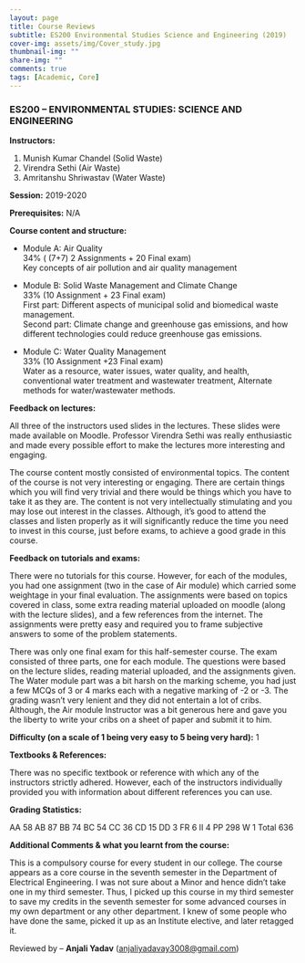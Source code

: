 ```yaml
---
layout: page
title: Course Reviews
subtitle: ES200 Environmental Studies Science and Engineering (2019)
cover-img: assets/img/Cover_study.jpg
thumbnail-img: ""
share-img: ""
comments: true
tags: [Academic, Core]
---
```


### ES200 – ENVIRONMENTAL STUDIES: SCIENCE AND ENGINEERING

**Instructors:**

1. Munish Kumar Chandel (Solid Waste)
2. Virendra Sethi (Air Waste)
3. Amritanshu Shriwastav (Water Waste)

**Session:** 2019-2020

**Prerequisites:** N/A

**Course content and structure:**

* Module A: Air Quality  
34% ( (7+7) 2 Assignments + 20 Final exam)  
Key concepts of air pollution and air quality management  

* Module B: Solid Waste Management and Climate Change  
33% (10 Assignment + 23 Final exam)  
First part: Different aspects of municipal solid and biomedical waste management.  
Second part: Climate change and greenhouse gas emissions, and how different technologies could reduce greenhouse gas emissions.  

* Module C: Water Quality Management  
33% (10 Assignment +23 Final exam)  
Water as a resource, water issues, water quality, and health, conventional water treatment and wastewater treatment, Alternate methods for water/wastewater methods.  

**Feedback on lectures:**

All three of the instructors used slides in the lectures. These slides were made available on Moodle. Professor Virendra Sethi was really enthusiastic and made every possible effort to make the lectures more interesting and engaging.

The course content mostly consisted of environmental topics. The content of the course is not very interesting or engaging. There are certain things which you will find very trivial and there would be things which you have to take it as they are. The content is not very intellectually stimulating and you may lose out interest in the classes. Although, it’s good to attend the classes and listen properly as it will significantly reduce the time you need to invest in this course, just before exams, to achieve a good grade in this course.

**Feedback on tutorials and exams:**

There were no tutorials for this course. However, for each of the modules, you had one assignment (two in the case of Air module) which carried some weightage in your final evaluation. The assignments were based on topics covered in class, some extra reading material uploaded on moodle (along with the lecture slides), and a few references from the internet. The assignments were pretty easy and required you to frame subjective answers to some of the problem statements.

There was only one final exam for this half-semester course. The exam consisted of three parts, one for each module. The questions were based on the lecture slides, reading material uploaded, and the assignments given. The Water module part was a bit harsh on the marking scheme, you had just a few MCQs of 3 or 4 marks each with a negative marking of -2 or -3. The grading wasn’t very lenient and they did not entertain a lot of cribs. Although, the Air module Instructor was a bit generous here and gave you the liberty to write your cribs on a sheet of paper and submit it to him.

**Difficulty (on a scale of 1 being very easy to 5 being very hard):** 1

**Textbooks & References:**

There was no specific textbook or reference with which any of the instructors strictly adhered. However, each of the instructors individually provided you with information about different references you can use.

**Grading Statistics:**

AA 58
AB 87
BB 74
BC 54
CC 36
CD 15
DD 3
FR 6
II 4
PP 298
W 1
Total 636

**Additional Comments & what you learnt from the course:**

This is a compulsory course for every student in our college. The course appears as a core course in the seventh semester in the Department of Electrical Engineering. I was not sure about a Minor and hence didn’t take one in my third semester. Thus, I picked up this course in my third semester to save my credits in the seventh semester for some advanced courses in my own department or any other department. I knew of some people who have done the same, picked it up as an Institute elective, and later retagged it.

Reviewed by – **Anjali Yadav** (anjaliyadavay3008@gmail.com)
